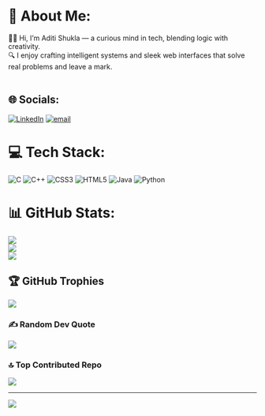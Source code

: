 # 💫 About Me:
👩‍💻 Hi, I’m Aditi Shukla — a curious mind in tech, blending logic with creativity.<br>🔍 I enjoy crafting intelligent systems and sleek web interfaces that solve real problems and leave a mark.<br><br>


## 🌐 Socials:
[![LinkedIn](https://img.shields.io/badge/LinkedIn-%230077B5.svg?logo=linkedin&logoColor=white)](https://linkedin.com/in/aditi625) [![email](https://img.shields.io/badge/Email-D14836?logo=gmail&logoColor=white)](mailto:aditishukla4067@gmail.com) 

# 💻 Tech Stack:
![C](https://img.shields.io/badge/c-%2300599C.svg?style=for-the-badge&logo=c&logoColor=white) ![C++](https://img.shields.io/badge/c++-%2300599C.svg?style=for-the-badge&logo=c%2B%2B&logoColor=white) ![CSS3](https://img.shields.io/badge/css3-%231572B6.svg?style=for-the-badge&logo=css3&logoColor=white) ![HTML5](https://img.shields.io/badge/html5-%23E34F26.svg?style=for-the-badge&logo=html5&logoColor=white) ![Java](https://img.shields.io/badge/java-%23ED8B00.svg?style=for-the-badge&logo=openjdk&logoColor=white) ![Python](https://img.shields.io/badge/python-3670A0?style=for-the-badge&logo=python&logoColor=ffdd54)
# 📊 GitHub Stats:
![](https://github-readme-stats.vercel.app/api?username=Aditi12344&theme=dracula&hide_border=false&include_all_commits=true&count_private=true)<br/>
![](https://nirzak-streak-stats.vercel.app/?user=Aditi12344&theme=dracula&hide_border=false)<br/>
![](https://github-readme-stats.vercel.app/api/top-langs/?username=Aditi12344&theme=dracula&hide_border=false&include_all_commits=true&count_private=true&layout=compact)

## 🏆 GitHub Trophies
![](https://github-profile-trophy.vercel.app/?username=Aditi12344&theme=radical&no-frame=false&no-bg=false&margin-w=4)

### ✍️ Random Dev Quote
![](https://quotes-github-readme.vercel.app/api?type=horizontal&theme=radical)

### 🔝 Top Contributed Repo
![](https://github-contributor-stats.vercel.app/api?username=Aditi12344&limit=5&theme=dark&combine_all_yearly_contributions=true)

---
[![](https://visitcount.itsvg.in/api?id=Aditi12344&icon=9&color=1)](https://visitcount.itsvg.in)

<!-- Proudly created with GPRM ( https://gprm.itsvg.in ) -->
